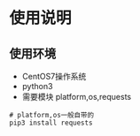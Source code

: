# 使用说明
## 使用环境
- CentOS7操作系统
- python3
- 需要模块
platform,os,requests
```shell
# platform,os一般自带的
pip3 install requests
```
